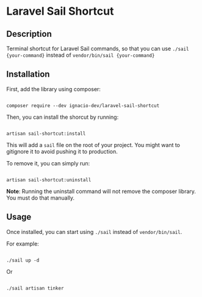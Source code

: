 
# Laravel Sail Shortcut

  

## Description

Terminal shortcut for Laravel Sail commands, so that you can use ```./sail {your-command}``` instead of ```vendor/bin/sail {your-command}```

  

## Installation

  

First, add the library using composer:

  

```

composer require --dev ignacio-dev/laravel-sail-shortcut

```

  

Then, you can install the shorcut by running:

  

```

artisan sail-shortcut:install

```

  This will add a ``sail`` file on the root of your project. You might want to gitignore it to avoid pushing it to production.

To remove it, you can simply run:

```

artisan sail-shortcut:uninstall

```

  **Note**: Running the uninstall command will not remove the composer library. You must do that manually.

## Usage

Once installed, you can start using ``./sail`` instead of ``vendor/bin/sail``.

  

For example:
```

./sail up -d

```

Or

```

./sail artisan tinker

```